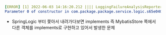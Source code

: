 ```yml
[ERROR] [1] 2022-06-03 14:16:20.212 |||| LoggingFailureAnalysisReporter - 
Parameter 0 of constructor in com.package.package.service.logic.s65e040110SpringLogic required a single bean, but 2 were found:
```
- SpringLogic 부터 쫓아서 내려가다보면 implements 즉 MybatisStore 쪽에서 다른 객체를 implements로 구현하고 있어서 발생한 문제
